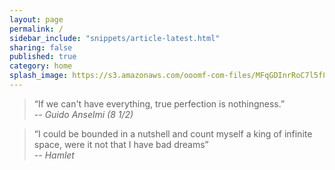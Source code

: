 ```yaml
---
layout: page
permalink: /
sidebar_include: "snippets/article-latest.html"
sharing: false
published: true
category: home
splash_image: https://s3.amazonaws.com/ooomf-com-files/MFqGDInrRoC7l5f86CN0_IMG_9852.jpg
---
```

>“If we can't have everything, true perfection is nothingness.”  
*-- Guido Anselmi (8 1/2)*

> “I could be bounded in a nutshell and count myself a king of infinite space, were it not that I have bad dreams”  
*-- Hamlet*
